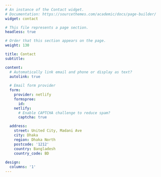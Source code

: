 ```yaml
---
# An instance of the Contact widget.
# Documentation: https://sourcethemes.com/academic/docs/page-builder/
widget: contact

# This file represents a page section.
headless: true

# Order that this section appears on the page.
weight: 130

title: Contact
subtitle:

content:
  # Automatically link email and phone or display as text?
  autolink: true
  
  # Email form provider
  form:
    provider: netlify
    formspree:
      id:
    netlify:
      # Enable CAPTCHA challenge to reduce spam?
      captcha: true

  address:
    street: United City, Madani Ave 
    city: Dhaka
    region: Dhaka North
    postcode: '1212'
    country: Bangladesh
    country_code: BD
  
design:
  columns: '1'
---
```

